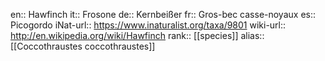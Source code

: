 en:: Hawfinch
it:: Frosone
de:: Kernbeißer
fr:: Gros-bec casse-noyaux
es:: Picogordo
iNat-url:: https://www.inaturalist.org/taxa/9801
wiki-url:: http://en.wikipedia.org/wiki/Hawfinch
rank:: [[species]]
alias:: [[Coccothraustes coccothraustes]]